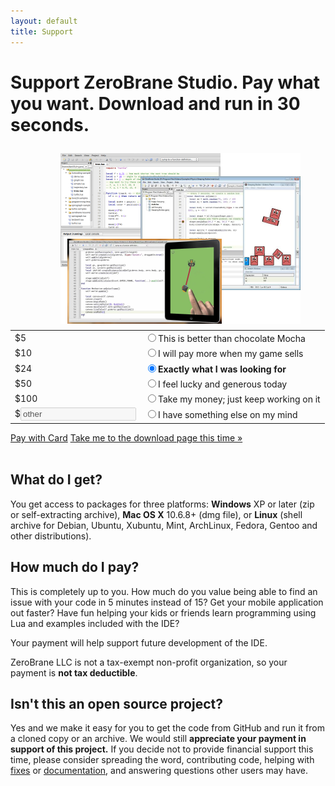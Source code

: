 ```yaml
---
layout: default
title: Support
---
```


# Support ZeroBrane Studio. Pay what you want. Download and run in 30 seconds.

<div><img style="float: right; padding: 10px 40px 10px 0px" src="images/lua-ide-benefits-screenshot.png" /></div>
<form action="#" id="PayForm" name="PayForm">
 <table class="payment" id="payment-options">
  <tr><td class="amount">  $5</td><td class="description"><input name="payment" id="amount5" value="5" type="radio" /><label for="amount5">This is better than chocolate Mocha</label></td></tr>
  <tr><td class="amount"> $10</td><td class="description"><input name="payment" id="amount10" value="10" type="radio" /><label for="amount10">I will pay more when my game sells</label></td></tr>
  <tr><td class="amount"> $24</td><td class="description"><input name="payment" id="amount24" checked="checked" value="24" type="radio" /><label for="amount24"><strong>Exactly what I was looking for</strong></label></td></tr>
  <tr><td class="amount"> $50</td><td class="description"><input name="payment" id="amount50" value="50" type="radio" /><label for="amount50">I feel lucky and generous today</label></td></tr>
  <tr><td class="amount">$100</td><td class="description"><input name="payment" id="amount100" value="100" type="radio" /><label for="amount100">Take my money; just keep working on it</label></td></tr>
  <tr><td class="amount">$<input disabled="disabled" type="text" value="other" id="amountValue" /></td><td class="description"><input name="payment" id="amountOther" value="" type="radio" /><label for="amountOther">I have something else on my mind</label></td></tr>
 </table>
 <div id="next-step">
  <span class="gh-btn"><a class="button" id="pay-with-card-button" href="#">Pay with Card</a></span>
  <a href="download?not-this-time" id="no-payment-text">Take me to the download page this time &#187;</a>
 </div>
</form>
<div class="separator">&nbsp;</div>

## What do I get?
You get access to packages for three platforms:
**Windows** XP or later (zip or self-extracting archive), **Mac OS X** 10.6.8+ (dmg file), or **Linux** (shell archive for Debian, Ubuntu, Xubuntu, Mint, ArchLinux, Fedora, Gentoo and other distributions).

## How much do I pay?
This is completely up to you. How much do you value being able to find
an issue with your code in 5 minutes instead of 15? Get your mobile 
application out faster? Have fun helping your kids or friends learn
programming using Lua and examples included with the IDE?

Your payment will help support future development of the IDE.

ZeroBrane LLC is not a tax-exempt non-profit organization, so your payment is **not tax deductible**.

## Isn't this an open source project?
Yes and we make it easy for you to get the code from GitHub and
run it from a cloned copy or an archive. We would still **appreciate your
payment in support of this project.** If you decide not to provide financial
support this time, please consider spreading the word, contributing code,
helping with [fixes](https://github.com/pkulchenko/ZeroBraneStudio/issues)
or [documentation](documentation),
and answering questions other users may have.
